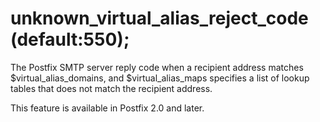 # unknown_virtual_alias_reject_code (default:550); 


The Postfix SMTP server reply code when a recipient address matches
$virtual_alias_domains, and $virtual_alias_maps specifies a list
of lookup tables that does not match the recipient address.



This feature is available in Postfix 2.0 and later.



